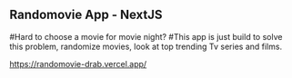 ## Randomovie App - NextJS

#Hard to choose a movie for movie night?
#This app is just build to solve this problem, randomize movies, look at top trending Tv series and films.

https://randomovie-drab.vercel.app/


